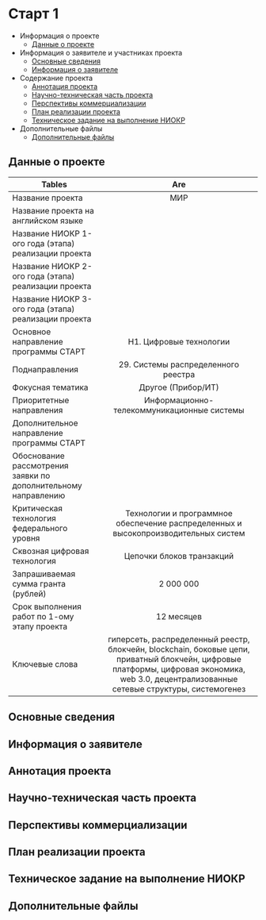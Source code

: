 # Старт 1

* Информация о проекте
    - [Данные о проекте](#1)
* Информация о заявителе и участниках проекта
    - [Основные сведения](#2)
    - [Информация о заявителе](#3)
* Содержание проекта
    - [Аннотация проекта](#4)
    - [Научно-техническая часть проекта](#5)
    - [Перспективы коммерциализации](#6)
    - [План реализации проекта](#7)
    - [Техническое задание на выполнение НИОКР](#8)
* Дополнительные файлы
    - [Дополнительные файлы](#9)

<a name="1"><h2>Данные о проекте</h2></a>

| Tables        | Are           |
| ------------- |:-------------:| 
| Название проекта        | МИР           | 
| Название проекта на английском языке      |  | 
| Название НИОКР 1-ого года (этапа) реализации проекта |       | 
| Название НИОКР 2-ого года (этапа) реализации проекта |        | 
| Название НИОКР 3-ого года (этапа) реализации проекта |        | 
| Основное направление программы СТАРТ | Н1. Цифровые технологии | 
| Поднаправления | 29. Системы распределенного реестра | 
| Фокусная тематика | Другое (Прибор/ИТ) | 
| Приоритетные направления | Информационно-телекоммуникационные системы | 
| Дополнительное направление программы СТАРТ |  | 
| Обоснование рассмотрения заявки по дополнительному направлению |  | 
| Критическая технология федерального уровня | Технологии и программное обеспечение распределенных и высокопроизводительных систем | 
| Сквозная цифровая технология | Цепочки блоков транзакций | 
| Запрашиваемая сумма гранта (рублей) | 2 000 000 | 
| Срок выполнения работ по 1-ому этапу проекта | 12 месяцев | 
| Ключевые слова | гиперсеть, распределенный реестр, блокчейн, blockchain, боковые цепи, приватный блокчейн, цифровые платформы, цифровая экономика, web 3.0, децентрализованные сетевые структуры, системогенез | 

<a name="2"><h2>Основные сведения</h2></a>
<a name="3"><h2>Информация о заявителе</h2></a>
<a name="4"><h2>Аннотация проекта</h2></a>
<a name="5"><h2>Научно-техническая часть проекта</h2></a>
<a name="6"><h2>Перспективы коммерциализации</h2></a>
<a name="7"><h2>План реализации проекта</h2></a>
<a name="8"><h2>Техническое задание на выполнение НИОКР</h2></a>
<a name="9"><h2>Дополнительные файлы</h2></a>